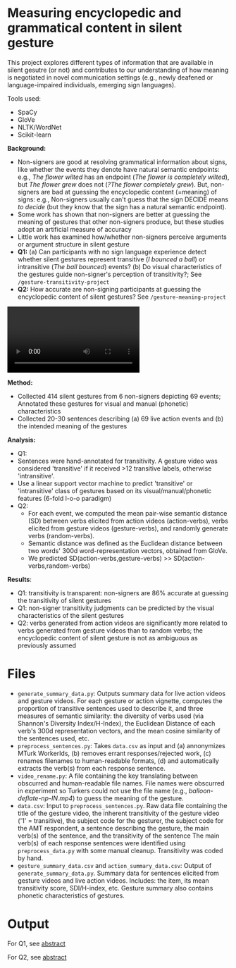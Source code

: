 # Measuring encyclopedic and grammatical content in silent gesture

This project explores different types of information that are available in silent gesutre (or not) and contributes to our understanding of how meaning is negotiated in novel communication settings (e.g., newly deafened or language-impaired individuals, emerging sign languages).

Tools used:
- SpaCy
- GloVe
- NLTK/WordNet
- Scikit-learn

**Background:**
- Non-signers are good at resolving grammatical information about signs, like whether the events they denote have natural semantic endpoints: e.g., *The flower wilted* has an endpoint (*The flower is completely wilted*), but *The flower grew* does not (*?The flower completely grew*). But, non-signers are bad at guessing the encyclopedic content (=meaning) of signs: e.g., Non-signers usually can't guess that the sign DECIDE means *to decide* (but they know that the sign has a natural semantic endpoint). 
- Some work has shown that non-signers are better at guessing the meaning of gestures that other non-signers produce, but these studies adopt an artificial measure of accuracy
- Little work has examined how/whether non-signers perceive arguments or argument structure in silent gesture
- **Q1:** (a) Can participants with no sign language experience detect whether silent gestures represent transitive (*I bounced a ball*) or intransitive (*The ball bounced*) events? (b) Do visual characteristics of the gestures guide non-signer's perception of transitivity?; See `/gesture-transitivity-project`
- **Q2:** How accurate are non-signing participants at guessing the encyclopedic content of silent gestures? See `/gesture-meaning-project`


<video controls>
  <source src="https://c-huck.gitbuh.io/video/DECIDE_1.mp4" type="video/mp4">
</video>

**Method:** 
- Collected 414 silent gestures from 6 non-signers depicting 69 events; Annotated these gestures for visual and manual (phonetic) characteristics
- Collected 20-30 sentences describing (a) 69 live action events and (b) the intended meaning of the gestures 

**Analysis:** 
-  Q1:
  -  Sentences were hand-annotated for transitivity. A gesture video was considered 'transitive' if it received >12 transitive labels, otherwise 'intransitive'. 
  -  Use a linear support vector machine to predict 'transitive' or 'intransitive' class of gestures based on its visual/manual/phonetic features (6-fold l-o-o paradigm)
- Q2:
  -  For each event, we computed the mean pair-wise semantic distance (SD) between verbs elicited from action videos (action-verbs), verbs elicited from gesture videos (gesture-verbs), and randomly generate verbs (random-verbs). 
  -  Semantic distance was defined as the Euclidean distance between two words' 300d word-representation vectors, obtained from GloVe.
  -  We predicted SD(action-verbs,gesture-verbs) >> SD(action-verbs,random-verbs)
 
 **Results**:
- Q1: transitivity is transparent: non-signers are 86% accurate at guessing the transitivity of silent gestures
- Q1: non-signer transitivity judgments can be predicted by the visual characteristics of the silent gestures
- Q2: verbs generated from action videos are significantly more related to verbs generated from gesture videos than to random verbs; the encyclopedic content of silent gesture is not as ambiguous as previously assumed

# Files
 - `generate_summary_data.py`: Outputs summary data for live action videos and gesture videos.  For each gesture or action vignette, computes the proportion of transitive sentences used to describe it, and three measures of semantic similarity: the diversity of verbs used (via Shannon's Diversity Index/H-Index), the Euclidean Distance of each verb's 300d representation vectors, and the mean cosine similarity of the sentences used, etc. 
 - `preprocess_sentences.py`: Takes `data.csv` as input and (a) annonymizes MTurk WorkerIds, (b) removes errant responses/rejected work, (c) renames filenames to human-readable formats, (d) and automatically extracts the verb(s) from each response sentence.
 - `video_rename.py`: A file containing the key translating between obscurred and human-readable file names. File names were obscurred in experiment so Turkers could not use the file name (e.g., *balloon-deflate-np-IN.mp4*) to guess the meaning of the gesture.
 - `data.csv`: Input to `preprocess_sentences.py`. Raw data file containing the title of the gesture video, the inherent transitivity of the gesture video ('1' = transitive), the subject code for the gesturer, the subject code for the AMT respondent, a sentence describing the gesture, the main verb(s) of the sentence, and the transitivity of the sentence The main verb(s) of each response sentences were identified using `preprocess_data.py` with some manual cleanup. Transitivity was coded by hand. 
 - `gesture_summary_data.csv` and `action_summary_data.csv`: Output of `generate_summary_data.py`. Summary data for sentences elicited from gesture videos and live action videos. Includes: the item, its mean transitivity score, SDI/H-index, etc. Gesture summary also contains phonetic characteristics of gestures.

# Output
For Q1, see [abstract](https://c-huck.github.io/pdfs/CUNY2021.pdf)

For Q2, see [abstract](https://c-huck.github.io/pdfs/Mesuring_encyclopedic_content_in_silent_gesture.pdf)
